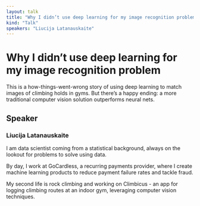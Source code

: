 ```yaml
---
layout: talk
title: "Why I didn’t use deep learning for my image recognition problem"
kind: "Talk"
speakers: "Liucija Latanauskaite"
---
```


# Why I didn’t use deep learning for my image recognition problem

This is a how-things-went-wrong story of using deep learning to match images of climbing holds in gyms. But there’s a happy ending: a more traditional computer vision solution outperforms neural nets.

## Speaker

### Liucija Latanauskaite

I am data scientist coming from a statistical background, always on the lookout for problems to solve using data. 

By day, I work at GoCardless, a recurring payments provider, where I create machine learning products to reduce payment failure rates and tackle fraud. 

My second life is rock climbing and working on Climbicus - an app for logging climbing routes at an indoor gym, leveraging computer vision techniques.
